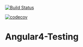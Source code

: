 [![Build Status](https://travis-ci.org/ManishaaMartina/Travis_AN_Testing.svg?branch=master)](https://travis-ci.org/ManishaaMartina/Travis_AN_Testing)



[![codecov](https://codecov.io/gh/ManishaaMartina/Travis_AN_Testing/branch/master/graph/badge.svg)](https://codecov.io/gh/ManishaaMartina/Travis_AN_Testing)



# Angular4-Testing
